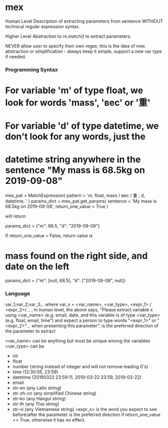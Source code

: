 # mex

Human Level Description of extracting parameters from sentence WITHOUT
technical regular expression syntax.

Higher Level Abstraction to re.match() to extract parameters.

NEVER allow user to specify their own regex, this is the idea of mex
abstraction or simplification - always keep it simple, support a new
var type if needed.


### Programming Syntax
  # For variable 'm' of type float, we look for words 'mass', 'вес' or '重'
  # For variable 'd' of type datetime, we don't look for any words, just the
  #  datetime string anywhere in the sentence "My mass is 68.5kg on 2019-09-08"
  mex_pat = MatchExpression(
     pattern = 'm, float, mass / вес / 重  ;  d, datetime, '
  )
  params_dict = mex_pat.get_params(
     sentence = 'My mass is 68.5kg on 2019-09-08',
     return_one_value = True
  )
  
will return

  params_dict = {"m": 68.5, "d": "2019-09-08"}
  
If return_one_value = False, return value is

  # mass found on the right side, and date on the left
  params_dict = {"m": [null, 68.5], "d": ["2019-09-08", null]}


### Language
  var_1;var_2;var_3;..
where
  var_x = <var_name>,  <var_type>,  <expr_1> / <expr_2>/...  , <pdir> 
In human level, the above says,
  "Please extract variable x using <var_name> (e.g. email, date,
  and this variable is of type <var_type> (e.g. float, email, time")
  and expect a person to type words "<expr_1>" or "<expr_2>"...
  when presenting this parameter". <pdir> is the preferred direction of
  the parameter to extract 

<var_name> can be anything but must be unique among the variables
<var_type> can be
   - int
   - float
   - number (string instead of integer and will not remove leading 0's)
   - time (12:30:55, 23:59)
   - datetime (20190322 23:59:11, 2019-03-22 23:59, 2019-03-22)
   - email
   - str-en (any Latin string)
   - str-zh-cn (any simplified Chinese string)
   - str-ko (any Hangul string)
   - str-th (any Thai string)
   - str-vi (any Vietnamese string)
<expr_x> is the word you expect to see before/after the parameter
<pdir> is the preferred direction if return_one_value == True, otherwise
it has no effect.

